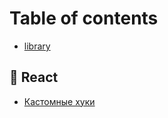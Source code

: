 # Table of contents

* [library](README.md)

## 💙 React

* [Кастомные хуки](react/kastomnye-khuki.md)
